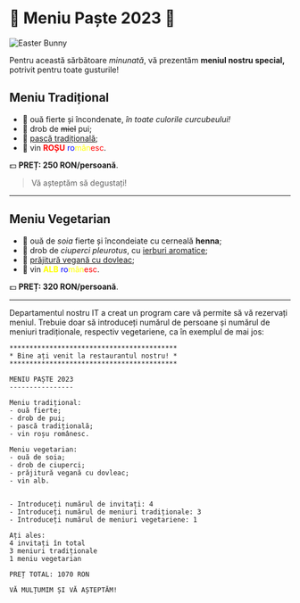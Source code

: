 # 🐰 Meniu Paște 2023 🐰

![Easter Bunny](https://th.bing.com/th/id/OIF.h4H7EBj5pwiek5w8jm8DQA?pid=ImgDet&rs=1)

Pentru această sărbătoare *minunată*, vă prezentăm **meniul nostru special,**
potrivit pentru toate gusturile!

## Meniu Tradițional
- 🥚 ouă fierte și încondenate, *în toate culorile curcubeului!*
- 🐔 drob de ~~miel~~ pui;
- 🥧 [pască tradițională](https://www.jocooks.com/wp-content/uploads/2019/04/pasca-1-2.jpg);
- 🍷 vin <span style="color:red"><b>ROȘU</b></span> <span style="color:blue">ro</span><span style="color:yellow">mân</b></span><span style="color:red">esc</span>.

💵 **PREȚ: 250 RON/persoană**.

> Vă așteptăm să degustați!

---

## Meniu Vegetarian
- 🌱 ouă de *soia* fierte și încondeiate cu cerneală **henna**;
- 🍄 drob de *ciuperci pleurotus*, cu <u>ierburi aromatice</u>;
- 🎃 [prăjitură vegană cu dovleac](https://th.bing.com/th/id/OIP.eeCGR7iGoPlgqR98HKC6BwHaLH?pid=ImgDet&rs=1);
- 🍹 vin <span style="color:yellow"><b>ALB</b></span> <span style="color:blue">ro</span><span style="color:yellow">mân</b></span><span style="color:red">esc</span>.

💵 **PREȚ: 320 RON/persoană**.

---

Departamentul nostru IT a creat un program care vă permite să vă rezervați meniul. Trebuie doar să introduceți numărul de persoane și numărul de meniuri tradiționale, respectiv vegetariene, ca în exemplul de mai jos:

```
******************************************
* Bine ați venit la restaurantul nostru! *
******************************************

MENIU PAȘTE 2023
----------------

Meniu tradițional:
- ouă fierte;
- drob de pui;
- pască tradițională;
- vin roșu românesc.

Meniu vegetarian:
- ouă de soia;
- drob de ciuperci;
- prăjitură vegană cu dovleac;
- vin alb.


- Introduceți numărul de invitați: 4
- Introduceți numărul de meniuri tradiționale: 3
- Introduceți numărul de meniuri vegetariene: 1

Ați ales:
4 invitați în total
3 meniuri tradiționale
1 meniu vegetarian

PREȚ TOTAL: 1070 RON

VĂ MULȚUMIM ȘI VĂ AȘTEPTĂM!
```